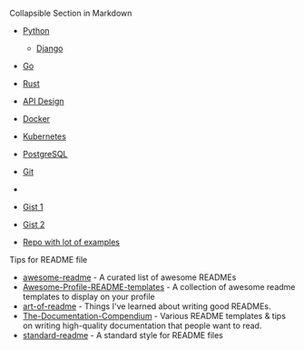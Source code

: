 
Collapsible Section in Markdown
- [Python](./python.md)
    - [Django](./django.md)
- [Go](./go.md)
- [Rust](./rust.md)
- [API Design](./api-design.md)
- [Docker](./docker.md)
- [Kubernetes](./k8s.md)
- [PostgreSQL](./postgres.md)
- [Git](./git.md)
- []()

- [Gist 1](https://gist.github.com/joyrexus/16041f2426450e73f5df9391f7f7ae5f)
- [Gist 2](https://gist.github.com/pierrejoubert73/902cc94d79424356a8d20be2b382e1ab)
- [Repo with lot of examples](https://github.com/boost-ext/ut)

Tips for README file

- [awesome-readme](https://github.com/matiassingers/awesome-readme) - A curated list of awesome READMEs
- [Awesome-Profile-README-templates](https://github.com/kautukkundan/Awesome-Profile-README-templates) - A collection of awesome readme templates to display on your profile
- [art-of-readme](https://github.com/noffle/art-of-readme) - Things I've learned about writing good READMEs.
- [The-Documentation-Compendium](https://github.com/kylelobo/The-Documentation-Compendium) - Various README templates & tips on writing high-quality documentation that people want to read.
- [standard-readme](https://github.com/RichardLitt/standard-readme) - A standard style for README files
